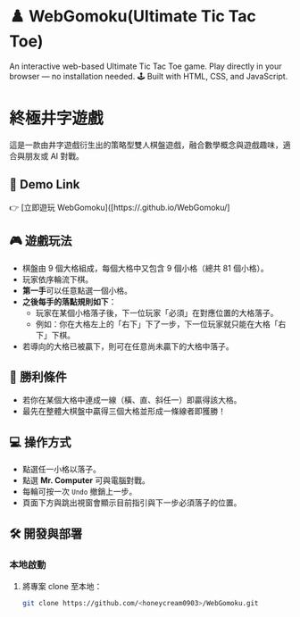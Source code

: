 # ♟️ WebGomoku(Ultimate Tic Tac Toe)
An interactive web-based Ultimate Tic Tac Toe game. 
Play directly in your browser — no installation needed. 
🕹️ Built with HTML, CSS, and JavaScript.

# 終極井字遊戲

這是一款由井字遊戲衍生出的策略型雙人棋盤遊戲，融合數學概念與遊戲趣味，適合與朋友或 AI 對戰。

## 🔗 Demo Link

👉 [立即遊玩 WebGomoku]([https://<honeycream0903>.github.io/WebGomoku/]

## 🎮 遊戲玩法

- 棋盤由 9 個大格組成，每個大格中又包含 9 個小格（總共 81 個小格）。
- 玩家依序輪流下棋。
- **第一手**可以任意點選一個小格。
- **之後每手的落點規則如下**：
  - 玩家在某個小格落子後，下一位玩家「必須」在對應位置的大格落子。
  - 例如：你在大格左上的「右下」下了一步，下一位玩家就只能在大格「右下」下棋。
- 若導向的大格已被贏下，則可在任意尚未贏下的大格中落子。

## 🧠 勝利條件

- 若你在某個大格中連成一線（橫、直、斜任一）即贏得該大格。
- 最先在整體大棋盤中贏得三個大格並形成一條線者即獲勝！

## 💻 操作方式

- 點選任一小格以落子。
- 點選 **Mr. Computer** 可與電腦對戰。
- 每輪可按一次 `Undo` 撤銷上一步。
- 頁面下方與跳出視窗會顯示目前指引與下一步必須落子的位置。

## 🛠️ 開發與部署

### 本地啟動

1. 將專案 clone 至本地：
   ```bash
   git clone https://github.com/<honeycream0903>/WebGomoku.git

